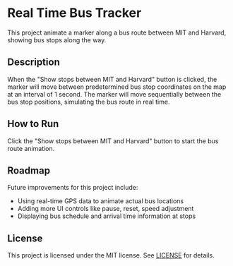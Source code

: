 # Real Time Bus Tracker

This project animate a marker along a bus route between MIT and Harvard, showing bus stops along the way. 

## Description 

When the "Show stops between MIT and Harvard" button is clicked, the marker will move between predetermined bus stop coordinates on the map at an interval of 1 second. The marker will move sequentially between the bus stop positions, simulating the bus route in real time.

## How to Run

Click the "Show stops between MIT and Harvard" button to start the bus route animation.

## Roadmap

Future improvements for this project include:

- Using real-time GPS data to animate actual bus locations
- Adding more UI controls like pause, reset, speed adjustment
- Displaying bus schedule and arrival time information at stops

## License

This project is licensed under the MIT license. See [LICENSE](LICENSE.md) for details.
